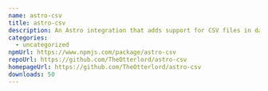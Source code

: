 ```yaml
---
name: astro-csv
title: astro-csv
description: An Astro integration that adds support for CSV files in data collections
categories:
  - uncategorized
npmUrl: https://www.npmjs.com/package/astro-csv
repoUrl: https://github.com/TheOtterlord/astro-csv
homepageUrl: https://github.com/TheOtterlord/astro-csv
downloads: 50
---
```

